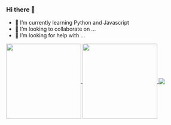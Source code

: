 ### Hi there 👋

- 🌱 I’m currently learning Python and Javascript
- 👯 I’m looking to collaborate on ...
- 🤔 I’m looking for help with ...


<a href="https://github.com/uniquearjav/github-readme-stats">
  <img height=200 align="center" src="https://github-readme-stats-mu-three-38.vercel.app/api?username=uniquearjav" />
</a>
<a href="https://github.com/anuraghazra/convoychat">
  <img height=200 align="center" src="https://github-readme-stats-mu-three-38.vercel.app/api/top-langs?username=uniquearjav&layout=compact&langs_count=8&card_width=320" />
</a>
<a href="https://github.com//github-readme-stats">
  <img align="center" src="https://github-readme-stats-mu-three-38.vercel.app/api/pin/?username=uniquearjav&repo=github-readme-stats" />
</a>
